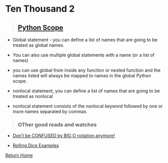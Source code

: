 # Ten Thousand 2

> ## [Python Scope](https://realpython.com/python-scope-legb-rule/)

* Global statement - you can define a list of names that are going to be treated as global names.

* You can also use multiple global statements with a name (or a list of names)

* you can use global from inside any function or nested function and the names listed will always be mapped to names in the global Python scope.

* nonlocal statement, you can define a list of names that are going to be treated as nonlocal

* nonlocal statement consists of the nonlocal keyword followed by one or more names separated by commas


> ### OTher good reads and watches 

* [Don’t be CONFUSED by BIG O notation anymore!](https://www.youtube.com/watch?v=5Uqawfl0VHQ)

* [Rolling Dice Examples](https://artofproblemsolving.com/wiki/index.php/Basic_Programming_With_Python#Program_Example_1_3)

[Return Home](../README.md)
